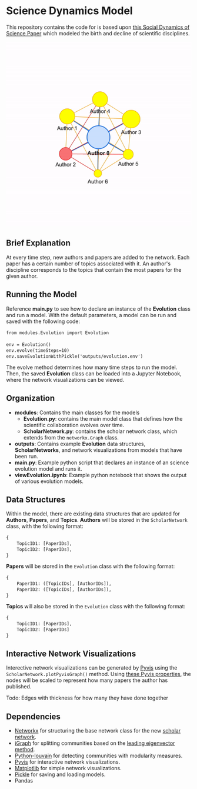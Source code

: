 # Science Dynamics Model
This repository contains the code for is based upon [this Social Dynamics of Science Paper](https://www.nature.com/articles/srep01069) which modeled the birth and decline of scientific disciplines. 

<img src="outputs/scienceModel.gif"/>

## Brief Explanation
At every time step, new authors and papers are added to the network. Each paper has a certain number of topics associated with it. An author's discipline corresponds to the topics that contain the most papers for the given author.

## Running the Model
Reference **main.py** to see how to declare an instance of the **Evolution** class and run a model. With the default parameters, a model can be run and saved with the following code:
```
from modules.Evolution import Evolution

env = Evolution()
env.evolve(timeSteps=10)
env.saveEvolutionWithPickle('outputs/evolution.env')
```

The evolve method determines how many time steps to run the model. Then, the saved **Evolution** class can be loaded into a Jupyter Notebook, where the network visualizations can be viewed.

## Organization
* **modules**: Contains the main classes for the models
    * **Evolution.py**: contains the main model class that defines how the scientific collaboration evolves over time.
    * **ScholarNetwork.py**: contains the scholar network class, which extends from the `networkx.Graph` class.
* **outputs**: Contains example **Evolution** data structures, **ScholarNetworks**, and network visualizations from models that have been run. 
* **main.py**: Example python script that declares an instance of an science evolution model and runs it.
* **viewEvolution.ipynb**: Example python notebook that shows the output of various evolution models.


## Data Structures
Within the model, there are existing data structures that are updated for **Authors**, **Papers**, and **Topics**. 
**Authors** will be stored in the `ScholarNetwork` class, with the following format:
```
{
    TopicID1: [PaperIDs],
    TopicID2: [PaperIDs],
}
```

**Papers** will be stored in the `Evolution` class with the following format:

```
{
    PaperID1: ([TopicIDs], [AuthorIDs]),
    PaperID2: ([TopicIDs], [AuthorIDs]),
}
```

**Topics** will also be stored in the `Evolution` class with the following format:
```
{
    TopicID1: [PaperIDs],
    TopicID2: [PaperIDs]
}
```

## Interactive Network Visualizations
Interective network visualizations can be generated by [Pyvis](https://pyvis.readthedocs.io/en/latest/index.html) using the `ScholarNetwork.plotPyvisGraph()` method. Using [these Pyvis properties](https://visjs.github.io/vis-network/docs/network/nodes.html ), the nodes will be scaled to represent how many papers the author has published.
    
Todo: Edges with thickness for how many they have done together

## Dependencies
* [Networkx](https://networkx.org/) for structuring the base network class for the new [scholar network](https://github.com/kekoawong/scienceDynamicsModel/tree/main/modules/ScholarNetwork.py).
* [iGraph](https://igraph.org/python/) for splitting communities based on the [leading eigenvector method](https://igraph.org/python/api/latest/igraph.Graph.html#community_leading_eigenvector).
* [Python-louvain](https://python-louvain.readthedocs.io/en/latest/) for detecting communities with modularity measures.
* [Pyvis](https://pyvis.readthedocs.io/en/latest/index.html) for interactive network visualizations.
* [Matplotlib](https://matplotlib.org/) for simple network visualizations.
* [Pickle](https://docs.python.org/3/library/pickle.html) for saving and loading models.
* Pandas